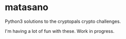 # matasano
Python3 solutions to the cryptopals crypto challenges.

I'm having a lot of fun with these. Work in progress.
